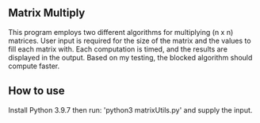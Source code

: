 ## Matrix Multiply

This program employs two different algorithms for multiplying (n x n) matrices.
User input is required for the size of the matrix and the values to fill each matrix with.
Each computation is timed, and the results are displayed in the output.
Based on my testing, the blocked algorithm should compute faster.

## How to use

Install Python 3.9.7 then run: 'python3 matrixUtils.py' and supply the input.